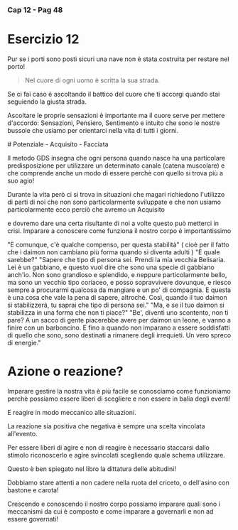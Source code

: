 ### Cap 12 - Pag 48

# Esercizio 12

Pur se i porti sono posti sicuri una nave non è stata costruita per restare nel porto!

> Nel cuore di ogni uomo è scritta la sua strada.

Se ci fai caso è ascoltando il battico del cuore che ti accorgi quando stai seguiendo la giusta strada.

Ascoltare le proprie sensazioni è importante ma il cuore serve per mettere d'accordo:
Sensazioni, Pensiero, Sentimento e intuito che sono le nostre bussole che usiamo per orientarci nella vita di tutti i giorni.


# Potenziale -  Acquisito - Facciata 

Il metodo GDS insegna che ogni persona quando nasce ha una particolare predisposizione per utilizzare un determinato canale (catena muscolare) e che comprende anche un modo di essere perchè con quello si trova più a suo agio!

Durante la vita però ci si trova in situazioni che magari richiedono l'utilizzo di parti di noi che non sono particolarmente sviluppate e che non usiamo particolarmente ecco perciò che avremo un Acquisito

e dovremo dare una certa risultante di noi a volte questo può metterci in crisi. Imparare a conoscere come funziona il nostro corpo è importantissimo

"E comunque, c'è qualche compenso, per questa stabilità" ( cioè per il fatto che i daimon non cambiano più forma quando si diventa adulti )
"E quale sarebbe?"
"Sapere che tipo di persona sei. Prendi la mia vecchia Belisaria. Lei è un gabbiano, e questo vuol dire che sono una specie di gabbiano anch'io. Non sono grandioso e splendido, e neppure particolarmente bello, ma sono un vecchio tipo coriaceo, e posso sopravvivere dovunque, e riesco sempre a procurarmi qualcosa da mangiare e un po' di compagnia. E questa è una cosa che vale la pena di sapere, altroché. Così, quando il tuo daimon si stabilizzerà, tu saprai che tipo di persona sei."
"Ma, e se il tuo daimon si stabilizza in una forma che non ti piace?"
"Be', diventi uno scontento, non ti pare? A un sacco di gente piacerebbe avere per daimon un leone, e vanno a finire con un barboncino. E fino a quando non imparano a essere soddisfatti di quello che sono, sono destinati a rimanere degli irrequieti. Un vero spreco di energie."

# Azione o reazione?

Imparare gestire la nostra vita è più facile se conosciamo come funzioniamo perchè possiamo essere liberi di scegliere e non essere in balia degli eventi!

E reagire in modo meccanico alle situazioni.

La reazione sia positiva che negativa è sempre una scelta vincolata all'evento.

Per essere liberi di agire e non di reagire è necessario staccarsi dallo stimolo riconoscerlo e agire svincolati scegliendo quale schema utilizzare.

Questo è ben spiegato nel libro la dittatura delle abitudini! 

Dobbiamo stare attenti a non cadere nella ruota del criceto, o dell'asino con bastone e carota!

Crescendo e conoscendo il nostro corpo possiamo imparare quali sono i meccanismi da cui è composto e come imparare a governarli e non ad essere governati!